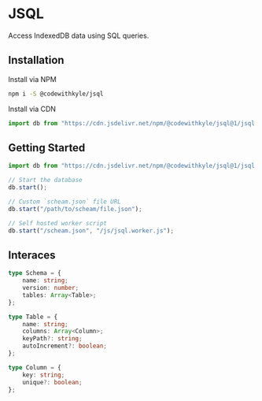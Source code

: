 # JSQL

Access IndexedDB data using SQL queries.

## Installation

Install via NPM

```bash
npm i -S @codewithkyle/jsql
```

Install via CDN

```javascript
import db from "https://cdn.jsdelivr.net/npm/@codewithkyle/jsql@1/jsql.js";
```

## Getting Started

```javascript
import db from "https://cdn.jsdelivr.net/npm/@codewithkyle/jsql@1/jsql.js";

// Start the database
db.start();

// Custom `scheam.json` file URL
db.start("/path/to/scheam/file.json");

// Self hosted worker script
db.start("/scheam.json", "/js/jsql.worker.js");
```

## Interaces

```typescript
type Schema = {
    name: string;
	version: number;
	tables: Array<Table>;
};

type Table = {
	name: string;
	columns: Array<Column>;
	keyPath?: string;
	autoIncrement?: boolean;
};

type Column = {
	key: string;
	unique?: boolean;
};
```
